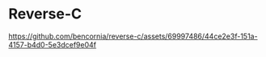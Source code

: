 # Reverse-C

https://github.com/bencornia/reverse-c/assets/69997486/44ce2e3f-151a-4157-b4d0-5e3dcef9e04f

